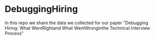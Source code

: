 # DebuggingHiring

In this repo we share the data we collected for our paper "Debugging Hiring: What WentRightand What WentWronginthe Technical Interview Process"
